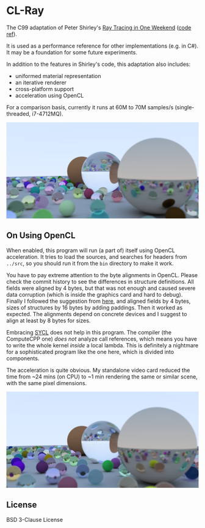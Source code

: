 # CL-Ray

The C99 adaptation of Peter Shirley's [Ray Tracing in One Weekend](http://www.realtimerendering.com/raytracing/Ray%20Tracing%20in%20a%20Weekend.pdf) ([code ref](https://github.com/petershirley/raytracinginoneweekend)).

It is used as a performance reference for other implementations (e.g. in C#). It may be a foundation for some future experiments.

In addition to the features in Shirley's code, this adaptation also includes:

- uniformed material representation
- an iterative renderer
- cross-platform support
- acceleration using OpenCL

For a comparison basis, currently it runs at 60M to 70M samples/s (single-threaded, i7-4712MQ).

![Example (Feb 18, 2019)](media/out-20190218.png)

## On Using OpenCL

When enabled, this program will run (a part of) itself using OpenCL acceleration.
It tries to load the sources, and searches for headers from `../src`, so you should run it from the `bin` directory to make it work.

You have to pay extreme attention to the byte alignments in OpenCL.
Please check the commit history to see the differences in structure definitions.
All fields were aligned by 4 bytes, but that was not enough and caused severe data corruption (which is inside the graphics card and hard to debug).
Finally I followed the suggestion from [here](https://stackoverflow.com/a/17374931), and aligned fields by 4 bytes, sizes of structures by 16 bytes by adding paddings.
Then it worked as expected. The alignments depend on concrete devices and I suggest to align at least by 8 bytes for sizes.

Embracing [SYCL](https://www.khronos.org/sycl/) does not help in this program.
The compiler (the ComputeCPP one) *does not* analyze call references, which means you have to write the whole kernel *inside* a local lambda.
This is definitely a nightmare for a sophisticated program like the one here, which is divided into components.

The acceleration is quite obvious. My standalone video card reduced the time from ~24 mins (on CPU) to ~1 min rendering the same or similar scene, with the same pixel dimensions.

![Example (Feb 27, 2019)](media/out-20190227.png)

## License

BSD 3-Clause License
